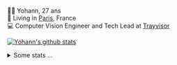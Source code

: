 <p>
  👨🏻 <bold>Yohann</bold>, 27 ans<br/>
  💼 Living in <a href="https://www.google.com/maps?q=paris">Paris</a>, France<br/>
  💻 Computer Vision Engineer and Tech Lead at <a href="https://trayvisor.com/">Trayvisor</a><br/>
</p>

<a href="https://github.com/anuraghazra/github-readme-stats"><img align="center" src="https://github-readme-stats-go94hl40s-yohann84l.vercel.app//api?username=yohann84L&show_icons=true&include_all_commits=true" alt="Yohann's github stats" /> </a>


<details>
  <summary>Some stats ...</summary><br/>
  

<!--START_SECTION:waka-->
![Code Time](http://img.shields.io/badge/Code%20Time-802%20hrs%2048%20mins-blue)

![Profile Views](http://img.shields.io/badge/Profile%20Views-0-blue)

**🐱 My GitHub Data** 

> 📦 440.6 kB Used in GitHub's Storage 
 > 
> 🏆 622 Contributions in the Year 2023
 > 
> 🚫 Not Opted to Hire
 > 
> 📜 24 Public Repositories 
 > 
> 🔑 21 Private Repositories 
 > 
**I'm an Early 🐤** 

```text
🌞 Morning                12671 commits       ████████░░░░░░░░░░░░░░░░░   30.68 % 
🌆 Daytime                23721 commits       ██████████████░░░░░░░░░░░   57.44 % 
🌃 Evening                4744 commits        ███░░░░░░░░░░░░░░░░░░░░░░   11.49 % 
🌙 Night                  160 commits         ░░░░░░░░░░░░░░░░░░░░░░░░░   00.39 % 
```
📅 **I'm Most Productive on Wednesday** 

```text
Monday                   7931 commits        █████░░░░░░░░░░░░░░░░░░░░   19.21 % 
Tuesday                  7673 commits        █████░░░░░░░░░░░░░░░░░░░░   18.58 % 
Wednesday                9171 commits        ██████░░░░░░░░░░░░░░░░░░░   22.21 % 
Thursday                 8756 commits        █████░░░░░░░░░░░░░░░░░░░░   21.20 % 
Friday                   7298 commits        ████░░░░░░░░░░░░░░░░░░░░░   17.67 % 
Saturday                 151 commits         ░░░░░░░░░░░░░░░░░░░░░░░░░   00.37 % 
Sunday                   316 commits         ░░░░░░░░░░░░░░░░░░░░░░░░░   00.77 % 
```


📊 **This Week I Spent My Time On** 

```text
🕑︎ Time Zone: Europe/Paris

💬 Programming Languages: 
Python                   7 hrs 50 mins       ███████████████░░░░░░░░░░   61.36 % 
SQL                      1 hr 49 mins        ████░░░░░░░░░░░░░░░░░░░░░   14.30 % 
YAML                     1 hr 33 mins        ███░░░░░░░░░░░░░░░░░░░░░░   12.20 % 
Text                     31 mins             █░░░░░░░░░░░░░░░░░░░░░░░░   04.14 % 
Jupyter                  15 mins             ░░░░░░░░░░░░░░░░░░░░░░░░░   01.98 % 

🔥 Editors: 
PyCharm                  12 hrs 46 mins      █████████████████████████   100.00 % 

💻 Operating System: 
Mac                      12 hrs 46 mins      █████████████████████████   100.00 % 
```

**I Mostly Code in Python** 

```text
Python                   20 repos            █████████████░░░░░░░░░░░░   51.28 % 
Jupyter Notebook         4 repos             ███░░░░░░░░░░░░░░░░░░░░░░   10.26 % 
HTML                     2 repos             █░░░░░░░░░░░░░░░░░░░░░░░░   05.13 % 
JavaScript               2 repos             █░░░░░░░░░░░░░░░░░░░░░░░░   05.13 % 
Shell                    1 repo              █░░░░░░░░░░░░░░░░░░░░░░░░   02.56 % 
```




 Last Updated on 09/10/2023 00:28:56 UTC
<!--END_SECTION:waka-->
